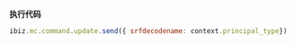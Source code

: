 <p class="panel-title"><b>执行代码</b></p>

```javascript
ibiz.mc.command.update.send({ srfdecodename: context.principal_type})
```
